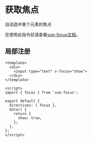 # 获取焦点

自动选中某个元素的焦点

在使用此指令前请查看[vue-focus文档](https://github.com/simplesmiler/vue-focus)。

<template>
  <input
    type="text"
    v-focus="show"
    placeholder="此表单已经被默认设为焦点..."
    style="width: 200px"
  />
</template>

<script>
import { focus } from 'vue-focus';

export default {
  directives: { focus },
  data() {
    return {
      show: true,
    };
  },
};
</script>

## 局部注册
```vue
<template>
  <div>
    <input type="text" v-focus="show">
  </div>
</template>

<script>
import { focus } from 'vue-focus';

export default {
  directives: { focus },
  data() {
    return {
      show: true,
    };
  },
};
</script>
```

